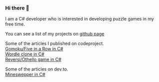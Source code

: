 ### Hi there 👋


I am a C# developer who is interested in developing puzzle games in my free time.

You can see a list of my projects on [github page](https://kdevzilla.github.io/)

Some of the articles I published on codeproject.  
[Gomoku/Five in a Row in C#](https://www.codeproject.com/Articles/5375122/SharpMoku-a-Gomoku-Five-in-a-row-written-in-Csharp)  
[Wordle clone in C#](https://www.codeproject.com/Articles/5347429/Sharpword-A-Wordle-Clone-Using-Csharp)  
[Reversi/Othello game in C#](https://www.codeproject.com/Articles/5348843/KReversi-Learn-to-Implement-Minimax-Algorithm-by-C)  

Some of the articles on dev.to.  
[Mineswepper in C#](https://dev.to/kdevzilla/minesweeper-c-1h82)  


<!--
**KDevZilla/kdevzilla** is a ✨ _special_ ✨ repository because its `README.md` (this file) appears on your GitHub profile.

[![Top Langs](https://github-readme-stats.vercel.app/api/top-langs/?username=kdevzilla&count_private=true)](https://github.com/anuraghazra/github-readme-stats)

[![GitHub stats](https://github-readme-stats.vercel.app/api?username=kdevzilla&count_private=true)](https://github.com/anuraghazra/github-readme-stats)
Here are some ideas to get you started:

- 🔭 I’m currently working on ...
- 🌱 I’m currently learning ...
- 👯 I’m looking to collaborate on ...
- 🤔 I’m looking for help with ...
- 💬 Ask me about ...
- 📫 How to reach me: ...
- 😄 Pronouns: ...
- ⚡ Fun fact: ...
-->
